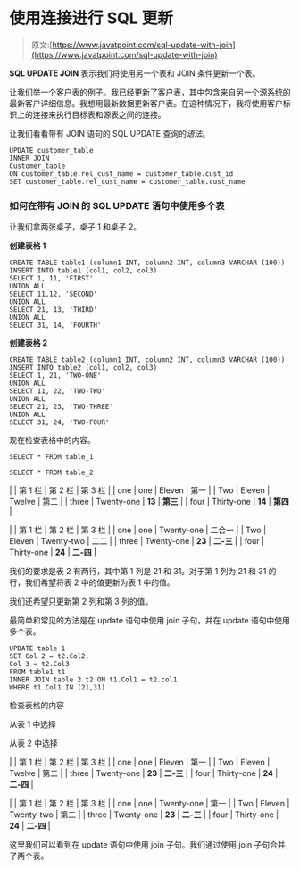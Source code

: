# 使用连接进行 SQL 更新

> 原文:[https://www.javatpoint.com/sql-update-with-join](https://www.javatpoint.com/sql-update-with-join)

**SQL UPDATE JOIN** 表示我们将使用另一个表和 JOIN 条件更新一个表。

让我们举一个客户表的例子。我已经更新了客户表，其中包含来自另一个源系统的最新客户详细信息。我想用最新数据更新客户表。在这种情况下，我将使用客户标识上的连接来执行目标表和源表之间的连接。

让我们看看带有 JOIN 语句的 SQL UPDATE 查询的*语法*。

```
UPDATE customer_table
INNER JOIN
Customer_table
ON customer_table.rel_cust_name = customer_table.cust_id
SET customer_table.rel_cust_name = customer_table.cust_name

```

### 如何在带有 JOIN 的 SQL UPDATE 语句中使用多个表

让我们拿两张桌子，桌子 1 和桌子 2。

**创建表格 1**

```
CREATE TABLE table1 (column1 INT, column2 INT, column3 VARCHAR (100))
INSERT INTO table1 (col1, col2, col3)
SELECT 1, 11, 'FIRST'
UNION ALL
SELECT 11,12, 'SECOND'
UNION ALL 
SELECT 21, 13, 'THIRD'
UNION ALL 
SELECT 31, 14, 'FOURTH'

```

**创建表格 2**

```
CREATE TABLE table2 (column1 INT, column2 INT, column3 VARCHAR (100))
INSERT INTO table2 (col1, col2, col3)
SELECT 1, 21, 'TWO-ONE'
UNION ALL
SELECT 11, 22, 'TWO-TWO'
UNION ALL 
SELECT 21, 23, 'TWO-THREE'
UNION ALL 
SELECT 31, 24, 'TWO-FOUR'

```

现在检查表格中的内容。

```
SELECT * FROM table_1

```

```
SELECT * FROM table_2

```

|  | 第 1 栏 | 第 2 栏 | 第 3 栏 |
| one | one | Eleven | 第一 |
| Two | Eleven | Twelve | 第二 |
| three | Twenty-one | **13** | **第三** |
| four | Thirty-one | **14** | **第四** |

|  | 第 1 栏 | 第 2 栏 | 第 3 栏 |
| one | one | Twenty-one | 二合一 |
| Two | Eleven | Twenty-two | 二二 |
| three | Twenty-one | **23** | **二-三** |
| four | Thirty-one | **24** | **二-四** |

我们的要求是表 2 有两行，其中第 1 列是 21 和 31。对于第 1 列为 21 和 31 的行，我们希望将表 2 中的值更新为表 1 中的值。

我们还希望只更新第 2 列和第 3 列的值。

最简单和常见的方法是在 update 语句中使用 join 子句，并在 update 语句中使用多个表。

```
UPDATE table 1
SET Col 2 = t2.Col2,
Col 3 = t2.Col3
FROM table1 t1
INNER JOIN table 2 t2 ON t1.Col1 = t2.col1
WHERE t1.Col1 IN (21,31)

```

检查表格的内容

从表 1 中选择

从表 2 中选择

|  | 第 1 栏 | 第 2 栏 | 第 3 栏 |
| one | one | Eleven | 第一 |
| Two | Eleven | Twelve | 第二 |
| three | Twenty-one | **23** | **二-三** |
| four | Thirty-one | **24** | **二-四** |

|  | 第 1 栏 | 第 2 栏 | 第 3 栏 |
| one | one | Twenty-one | 第一 |
| Two | Eleven | Twenty-two | 第二 |
| three | Twenty-one | **23** | **二-三** |
| four | Thirty-one | **24** | **二-四** |

这里我们可以看到在 update 语句中使用 join 子句。我们通过使用 join 子句合并了两个表。